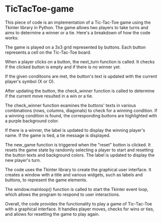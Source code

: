 # TicTacToe-game
This piece of code is an implementation of a Tic-Tac-Toe game using the Tkinter library in Python. The game allows two players to take turns and aims to determine a winner or a tie.
Here's a breakdown of how the code works:

The game is played on a 3x3 grid represented by buttons. Each button represents a cell on the Tic-Tac-Toe board.

When a player clicks on a button, the next_turn function is called. It checks if the clicked button is empty and if there is no winner yet.

If the  given conditoons are met, the button's text is updated with the current player's symbol (X or O).

After updating the button, the check_winner function is called to determine if the current move resulted in a win or a tie.

The check_winner function examines the buttons' texts in various combinations (rows, columns, diagonals) to check for a winning condition. If a winning condition is found, the corresponding buttons are highlighted with a purple background color.

If there is a winner, the label is updated to display the winning player's name. If the game is tied, a tie message is displayed.

The new_game function is triggered when the "reset" button is clicked. It resets the game state by randomly selecting a player to start and resetting the button texts and background colors. The label is updated to display the new player's turn.

The code uses the Tkinter library to create the graphical user interface. It creates a window with a title and various widgets, such as labels and buttons, to represent the game elements.

The window.mainloop() function is called to start the Tkinter event loop, which allows the program to respond to user interactions.

Overall, the code provides the functionality to play a game of Tic-Tac-Toe with a graphical interface. It handles player moves, checks for wins or ties, and allows for resetting the game to play again.





